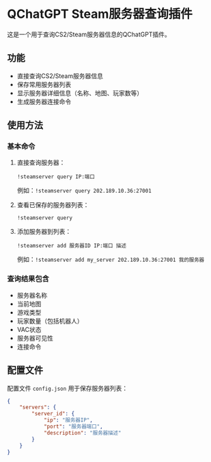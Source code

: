# QChatGPT Steam服务器查询插件

这是一个用于查询CS2/Steam服务器信息的QChatGPT插件。

## 功能

- 直接查询CS2/Steam服务器信息
- 保存常用服务器列表
- 显示服务器详细信息（名称、地图、玩家数等）
- 生成服务器连接命令

## 使用方法

### 基本命令

1. 直接查询服务器：
   ```
   !steamserver query IP:端口
   ```
   例如：`!steamserver query 202.189.10.36:27001`

2. 查看已保存的服务器列表：
   ```
   !steamserver query
   ```

3. 添加服务器到列表：
   ```
   !steamserver add 服务器ID IP:端口 描述
   ```
   例如：`!steamserver add my_server 202.189.10.36:27001 我的服务器`

### 查询结果包含

- 服务器名称
- 当前地图
- 游戏类型
- 玩家数量（包括机器人）
- VAC状态
- 服务器可见性
- 连接命令

## 配置文件

配置文件 `config.json` 用于保存服务器列表：

```json
{
    "servers": {
        "server_id": {
            "ip": "服务器IP",
            "port": "服务器端口",
            "description": "服务器描述"
        }
    }
}
```
